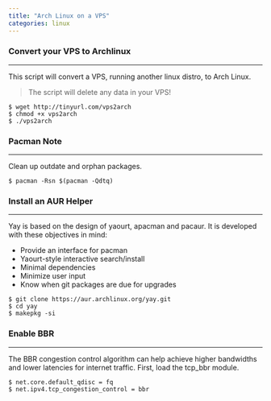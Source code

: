 ```yaml
---
title: "Arch Linux on a VPS"
categories: linux
---
```


### Convert your VPS to Archlinux
---
This script will convert a VPS, running another linux distro, to Arch Linux.

>The script will delete any data in your VPS!

```shell
$ wget http://tinyurl.com/vps2arch
$ chmod +x vps2arch
$ ./vps2arch
```

### Pacman Note
---
Clean up outdate and orphan packages.
```shell
$ pacman -Rsn $(pacman -Qdtq)
```

### Install an AUR Helper
---
Yay is based on the design of yaourt, apacman and pacaur. It is developed with these objectives in mind:

* Provide an interface for pacman
* Yaourt-style interactive search/install
* Minimal dependencies
* Minimize user input
* Know when git packages are due for upgrades

```shell
$ git clone https://aur.archlinux.org/yay.git
$ cd yay
$ makepkg -si
```

### Enable BBR
---
The BBR congestion control algorithm can help achieve higher bandwidths and lower latencies for internet traffic. First, load the tcp_bbr module.
```shell
$ net.core.default_qdisc = fq  
$ net.ipv4.tcp_congestion_control = bbr  
```
